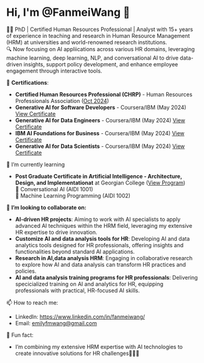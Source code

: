 # Hi, I'm @FanmeiWang 👋
🧑‍💼 PhD | Certified Human Resources Professional | Analyst with 15+ years of experience in teaching and research in Human Resource Management (HRM) at universities and world-renowned research institutions. <br>
🔍 Now focusing on AI appliications across various HR domains, leveraging machine learning, deep learning, NLP, and conversational AI to drive data-driven insights, support policy development, and enhance employee engagement through interactive tools. <br>

📜 **Certifications**: <br>
-   **Certified Human Resources Professional (CHRP)** - Human Resources Professionals Association ([Oct 2024](https://www.hrpa.ca/)) <br>
-   **Generative AI for Software Developers** - Coursera/IBM (May 2024) [View Certificate](https://www.coursera.org/account/accomplishments/specialization/NB2GAB5QD2N7) <br>
-   **Generative AI for Data Engineers** - Coursera/IBM (May 2024) [View Certificate](https://www.coursera.org/account/accomplishments/specialization/79EC8NT768GR) <br>
-   **IBM AI Foundations for Business** - Coursera/IBM (May 2024) [View Certificate](https://www.coursera.org/account/accomplishments/specialization/WTZE4SMV2RUC) <br>
-   **Generative AI for Data Scientists** - Coursera/IBM (May 2024) [View Certificate](https://www.coursera.org/account/accomplishments/specialization/DG9JAHCV5VMD) <br>

🌱 I’m currently learning <br>
 -   **Post Graduate Certificate in Artificial Intelligence - Architecture, Design, and Implementationat** at Georgian College ([View Program](https://cat.georgiancollege.ca/programs/aidi/)) <br>
 💬 Conversational AI (AIDI 1001) <br>
 💬 Machine Learning Programming (AIDI 1002)<br>
     
 👯 **I’m looking to collaborate on:**
 - **AI-driven HR projects**: Aiming to work with AI specialists to apply advanced AI techniques within the HRM field, leveraging my extensive HR expertise to drive innovation.
 - **Customize AI and data analysis tools for HR**: Developing AI and data analytics tools designed for HR professionals, offering insights and functionalities beyond standard AI applications.
 - **Research in AI,data analysis HRM**: Engaging in collaborative research to explore how AI and data analysis can transform HR practices and policies.
 - **AI and data analysis training programs for HR professionals**: Delivering specicialized training on AI and analytics for HR, equipping professionals with practical, HR-focused AI skills.

 📫 How to reach me: <br>
 -    LinkedIn: https://www.linkedin.com/in/fanmeiwang/
 -    Email: emilyfmwang@gmail.com <br>
 
 🚀 Fun fact: <br>
 -    I’m combining my extensive HRM expertise with AI technologies to create innovative solutions for HR challenges🎉🎉🎉

